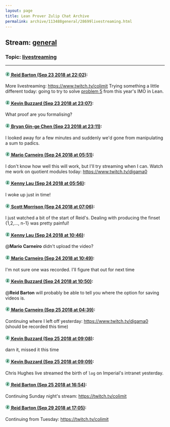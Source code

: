 ```yaml
---
layout: page
title: Lean Prover Zulip Chat Archive 
permalink: archive/113488general/28699livestreaming.html
---
```


## Stream: [general](index.html)
### Topic: [livestreaming](28699livestreaming.html)

---

#### [![Click to go to Zulip](../../assets/img/zulip2.png) Reid Barton (Sep 23 2018 at 22:02)](https://leanprover.zulipchat.com/#narrow/stream/113488-general/topic/livestreaming/near/134489511):
More livestreaming: https://www.twitch.tv/colimit
Trying something a little different today: going to try to solve [problem 5](https://artofproblemsolving.com/wiki/index.php?title=2018_IMO_Problems/Problem_5) from this year's IMO in Lean.

#### [![Click to go to Zulip](../../assets/img/zulip2.png) Kevin Buzzard (Sep 23 2018 at 23:07)](https://leanprover.zulipchat.com/#narrow/stream/113488-general/topic/livestreaming/near/134491432):
What proof are you formalising?

#### [![Click to go to Zulip](../../assets/img/zulip2.png) Bryan Gin-ge Chen (Sep 23 2018 at 23:11)](https://leanprover.zulipchat.com/#narrow/stream/113488-general/topic/livestreaming/near/134491543):
I looked away for a few minutes and suddenly we'd gone from manipulating a sum to padics.

#### [![Click to go to Zulip](../../assets/img/zulip2.png) Mario Carneiro (Sep 24 2018 at 05:51)](https://leanprover.zulipchat.com/#narrow/stream/113488-general/topic/livestreaming/near/134502883):
I don't know how well this will work, but I'll try streaming when I can. Watch me work on quotient modules today: https://www.twitch.tv/digama0

#### [![Click to go to Zulip](../../assets/img/zulip2.png) Kenny Lau (Sep 24 2018 at 05:56)](https://leanprover.zulipchat.com/#narrow/stream/113488-general/topic/livestreaming/near/134503027):
I woke up just in time!

#### [![Click to go to Zulip](../../assets/img/zulip2.png) Scott Morrison (Sep 24 2018 at 07:06)](https://leanprover.zulipchat.com/#narrow/stream/113488-general/topic/livestreaming/near/134505295):
I just watched a bit of the start of Reid's. Dealing with producing the finset {1,2,..., n-1} was pretty painful!

#### [![Click to go to Zulip](../../assets/img/zulip2.png) Kenny Lau (Sep 24 2018 at 10:46)](https://leanprover.zulipchat.com/#narrow/stream/113488-general/topic/livestreaming/near/134513687):
@**Mario Carneiro** didn't upload the video?

#### [![Click to go to Zulip](../../assets/img/zulip2.png) Mario Carneiro (Sep 24 2018 at 10:49)](https://leanprover.zulipchat.com/#narrow/stream/113488-general/topic/livestreaming/near/134513776):
I'm not sure one was recorded. I'll figure that out for next time

#### [![Click to go to Zulip](../../assets/img/zulip2.png) Kevin Buzzard (Sep 24 2018 at 10:50)](https://leanprover.zulipchat.com/#narrow/stream/113488-general/topic/livestreaming/near/134513850):
@**Reid Barton**  will probably be able to tell you where the option for saving videos is.

#### [![Click to go to Zulip](../../assets/img/zulip2.png) Mario Carneiro (Sep 25 2018 at 04:39)](https://leanprover.zulipchat.com/#narrow/stream/113488-general/topic/livestreaming/near/134569913):
Continuing where I left off yesterday: https://www.twitch.tv/digama0 (should be recorded this time)

#### [![Click to go to Zulip](../../assets/img/zulip2.png) Kevin Buzzard (Sep 25 2018 at 09:08)](https://leanprover.zulipchat.com/#narrow/stream/113488-general/topic/livestreaming/near/134579076):
darn it, missed it this time

#### [![Click to go to Zulip](../../assets/img/zulip2.png) Kevin Buzzard (Sep 25 2018 at 09:09)](https://leanprover.zulipchat.com/#narrow/stream/113488-general/topic/livestreaming/near/134579092):
Chris Hughes live streamed the birth of `log` on Imperial's intranet yesterday.

#### [![Click to go to Zulip](../../assets/img/zulip2.png) Reid Barton (Sep 25 2018 at 16:54)](https://leanprover.zulipchat.com/#narrow/stream/113488-general/topic/livestreaming/near/134602258):
Continuing Sunday night's stream: https://twitch.tv/colimit

#### [![Click to go to Zulip](../../assets/img/zulip2.png) Reid Barton (Sep 29 2018 at 17:05)](https://leanprover.zulipchat.com/#narrow/stream/113488-general/topic/livestreaming/near/134885604):
Continuing from Tuesday: https://twitch.tv/colimit

